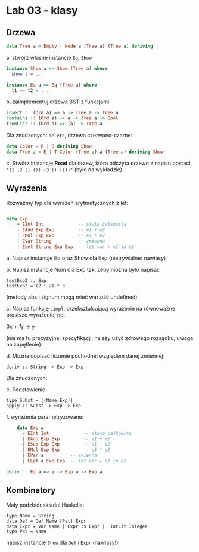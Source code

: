 # Lab 03 - klasy

## Drzewa

``` haskell
data Tree a = Empty | Node a (Tree a) (Tree a) deriving
```
a. stwórz własne instancje `Eq`, `Show`

 ``` haskell
instance Show a => Show (Tree a) where
   show t = ...

instance Eq a => Eq (Tree a) where
   t1 == t2 = ...
```

b. zaimplementuj drzewa BST z funkcjami

``` haskell
insert :: (Ord a) => a -> Tree a -> Tree a
contains :: (Ord a) -> a -> Tree a -> Bool
fromList :: (Ord a) => [a] -> Tree a
```
Dla znudzonych: `delete`, drzewa czerwono-czarne:

``` haskell
data Color = R | B deriving Show
data Tree a = E | T Color (Tree a) a (Tree a) deriving Show
```
c. Stwórz instancję **Read** dla drzew, która odczyta drzewo z napisu postaci 
`"(1 (2 () ()) (3 () ()))"` (było na wykładzie)

## Wyrażenia

Rozważmy typ dla wyrażeń arytmetycznych z let:

``` haskell

data Exp
    = EInt Int             -- stała całkowita
    | EAdd Exp Exp         -- e1 + e2
    | EMul Exp Exp         -- e1 * e2
    | EVar String          -- zmienna
    | ELet String Exp Exp  -- let var = e1 in e2
```

a. Napisz instancje Eq oraz Show dla Exp (nietrywialne: nawiasy)

b. Napisz instancje Num dla Exp tak, żeby można było napisać

    testExp2 :: Exp
    testExp2 = (2 + 2) * 3

(metody abs i signum mogą mieć wartość undefined)

c. Napisz funkcję `simpl`, przekształcającą wyrażenie na równoważne prostsze wyrażenie, np.

0*x + 1*y -> y

(nie ma tu precyzyjnej specyfikacji, należy użyć zdrowego rozsądku; uwaga na zapętlenie).

d. Można dopisać liczenie pochodnej względem danej zmiennej:

~~~~
deriv :: String -> Exp -> Exp
~~~~

Dla znudzonych:

e. Podstawienie

```
type Subst = [(Name,Exp)]
apply :: Subst -> Exp -> Exp
```


f. wyrażenia parametryzowane:

``` haskell
    data Exp a
      = EInt Int             -- stała całkowita
      | EAdd Exp Exp         -- e1 + e2
      | ESub Exp Exp         -- e1 - e2
      | EMul Exp Exp         -- e1 * e2
      | EVar a          -- zmienna
      | ELet a Exp Exp  -- let var = e1 in e2

deriv :: Eq a => a -> Exp a -> Exp a
```

## Kombinatory

Mały podzbiór składni Haskella:

```
type Name = String
data Def = Def Name [Pat] Expr
data Expr = Var Name | Expr :$ Expr |  IntLit Integer
type Pat = Name
```

napisz instancje `Show` dla `Def` i `Expr` (nawiasy!)
